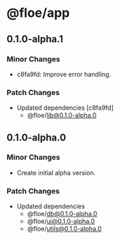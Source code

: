 # @floe/app

## 0.1.0-alpha.1

### Minor Changes

- c8fa9fd: Improve error handling.

### Patch Changes

- Updated dependencies [c8fa9fd]
  - @floe/lib@0.1.0-alpha.0

## 0.1.0-alpha.0

### Minor Changes

- Create initial alpha version.

### Patch Changes

- Updated dependencies
  - @floe/db@0.1.0-alpha.0
  - @floe/ui@0.1.0-alpha.0
  - @floe/utils@0.1.0-alpha.0
